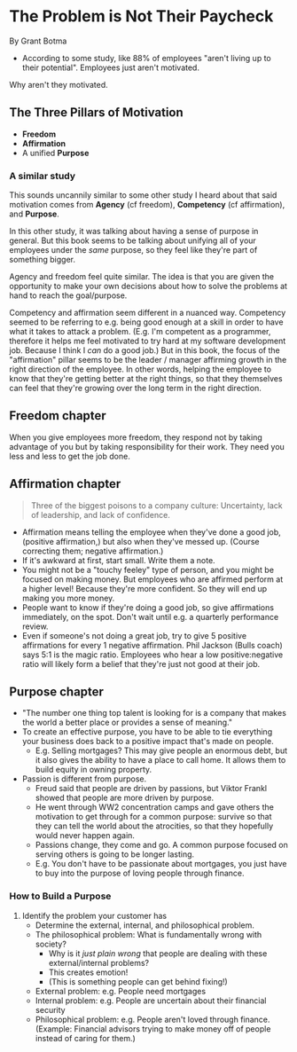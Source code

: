 # The Problem is Not Their Paycheck

By Grant Botma

- According to some study, like 88% of employees "aren't living up to their potential". Employees just aren't motivated.

Why aren't they motivated.

## The Three Pillars of Motivation

- **Freedom**
- **Affirmation**
- A unified **Purpose**

### A similar study

This sounds uncannily similar to some other study I heard about that said motivation comes from **Agency** (cf freedom), **Competency** (cf affirmation), and **Purpose**.

In this other study, it was talking about having a sense of purpose in general. But this book seems to be talking about unifying all of your employees under the _same_ purpose, so they feel like they're part of something bigger.

Agency and freedom feel quite similar. The idea is that you are given the opportunity to make your own decisions about how to solve the problems at hand to reach the goal/purpose.

Competency and affirmation seem different in a nuanced way. Competency seemed to be referring to e.g. being good enough at a skill in order to have what it takes to attack a problem. (E.g. I'm competent as a programmer, therefore it helps me feel motivated to try hard at my software development job. Because I think I _can_ do a good job.) But in this book, the focus of the "affirmation" pillar seems to be the leader / manager affirming growth in the right direction of the employee. In other words, helping the employee to know that they're getting better at the right things, so that they themselves can feel that they're growing over the long term in the right direction.

## Freedom chapter

When you give employees more freedom, they respond not by taking advantage of you but by taking responsibility for their work. They need you less and less to get the job done.

## Affirmation chapter

> Three of the biggest poisons to a company culture: Uncertainty, lack of leadership, and lack of confidence.

- Affirmation means telling the employee when they've done a good job, (positive affirmation,) but also when they've messed up. (Course correcting them; negative affirmation.)
- If it's awkward at first, start small. Write them a note.
- You might not be a "touchy feeley" type of person, and you might be focused on making money. But employees who are affirmed perform at a higher level! Because they're more confident. So they will end up making you more money.
- People want to know if they're doing a good job, so give affirmations immediately, on the spot. Don't wait until e.g. a quarterly performance review.
- Even if someone's not doing a great job, try to give 5 positive affirmations for every 1 negative affirmation. Phil Jackson (Bulls coach) says 5:1 is the magic ratio. Employees who hear a low positive:negative ratio will likely form a belief that they're just not good at their job.

## Purpose chapter

- "The number one thing top talent is looking for is a company that makes the world a better place or provides a sense of meaning."
- To create an effective purpose, you have to be able to tie everything your business does back to a positive impact that's made on people.
    - E.g. Selling mortgages? This may give people an enormous debt, but it also gives the ability to have a place to call home. It allows them to build equity in owning property.
- Passion is different from purpose.
    - Freud said that people are driven by passions, but Viktor Frankl showed that people are more driven by purpose.
    - He went through WW2 concentration camps and gave others the motivation to get through for a common purpose: survive so that they can tell the world about the atrocities, so that they hopefully would never happen again.
    - Passions change, they come and go. A common purpose focused on serving others is going to be longer lasting.
    - E.g. You don't have to be passionate about mortgages, you just have to buy into the purpose of loving people through finance.

### How to Build a Purpose

1. Identify the problem your customer has
    - Determine the external, internal, and philosophical problem.
    - The philosophical problem: What is fundamentally wrong with society?
        - Why is it _just plain wrong_ that people are dealing with these external/internal problems?
        - This creates emotion!
        - (This is something people can get behind fixing!)
    - External problem: e.g. People need mortgages
    - Internal problem: e.g. People are uncertain about their financial security
    - Philosophical problem: e.g. People aren't loved through finance. (Example: Financial advisors trying to make money off of people instead of caring for them.)
